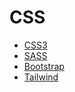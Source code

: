 # CSS
* [CSS3](https://github.com/Tabele86/cheat-sheets/blob/main/css/css3/README.md#css3)
* [SASS](https://github.com/Tabele86/cheat-sheets/tree/main/css/sass#sass)
* [Bootstrap](https://github.com/Tabele86/cheat-sheets/blob/main/css/bootstrap/README.md#bootstrap)
* [Tailwind](https://github.com/Tabele86/cheat-sheets/tree/main/css/tailwind#tailwind)
